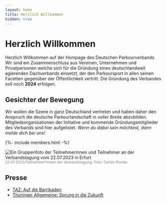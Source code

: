 ```yaml
---
layout: home
title: Herzlich Willkommen
hidden: true
---
```


# Herzlich Willkommen

Herzlich Willkommen auf der Hompage des Deutschen Parkourverbands. Wir sind ein Zusammenschluss aus Vereinen, Unternehmen und Privatpersonen welche sich für die Gründung eines deutschlandweit agierenden Dachverbands einsetzt, der den Parkoursport in allen seinen Facetten gegenüber der Öffentlichkeit vertritt. Die Gründung des Verbandes soll noch **2024** erfolgen.

## Gesichter der Bewegung

Wir wollen die Szene in ganz Deutschland vertreten und haben daher den Anspruch die deutsche Parkourlandschaft in voller Breite abzubilden. Mitgliedsorganisationen der Initiative und kommende Gründungsmitglieder des Verbands sind hier aufgelistet. _Wenn du dabei sein möchtest, dann melde dich bei uns!_

{%- include members.html  -%}

![Ein Gruppenfoto der Teilnehmerinnen und Teilnehmer an der Verbandstagung vom 22.07.2023 in Erfurt](/assets/blog/images/20230722_initiative.jpg)
<small style="color:grey">22.07.2023/Teilnehmer\*innen der Verbandstagung. Foto: Carlos Primke</small>

## Presse

- [TAZ: Auf die Barrikaden](https://taz.de/Parkour-Szene-in-Deutschland/!5944678/)
- [Thüringer Allgemeine: Sprung in die Zukunft](https://www.thueringer-allgemeine.de/sport/Lokalsport-uebersicht/sprung-in-die-zukunft-meilenstein-fuer-die-deutsche-parkour-szene-in-erfurt-id239054379.html)
